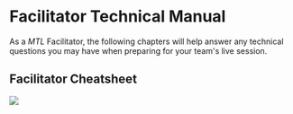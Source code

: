 # Facilitator Technical Manual

As a _MTL_ Facilitator, the following chapters will help answer any technical questions you may have when preparing for your team's live session.

## Facilitator Cheatsheet
![](https://user-images.githubusercontent.com/59668647/118593565-c7afe600-b75c-11eb-9d27-ccb197f6d048.png)
